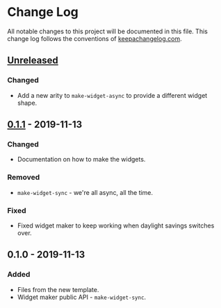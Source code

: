 # Change Log
All notable changes to this project will be documented in this file. This change log follows the conventions of [keepachangelog.com](http://keepachangelog.com/).

## [Unreleased]
### Changed
- Add a new arity to `make-widget-async` to provide a different widget shape.

## [0.1.1] - 2019-11-13
### Changed
- Documentation on how to make the widgets.

### Removed
- `make-widget-sync` - we're all async, all the time.

### Fixed
- Fixed widget maker to keep working when daylight savings switches over.

## 0.1.0 - 2019-11-13
### Added
- Files from the new template.
- Widget maker public API - `make-widget-sync`.

[Unreleased]: https://github.com/your-name/robot/compare/0.1.1...HEAD
[0.1.1]: https://github.com/your-name/robot/compare/0.1.0...0.1.1
